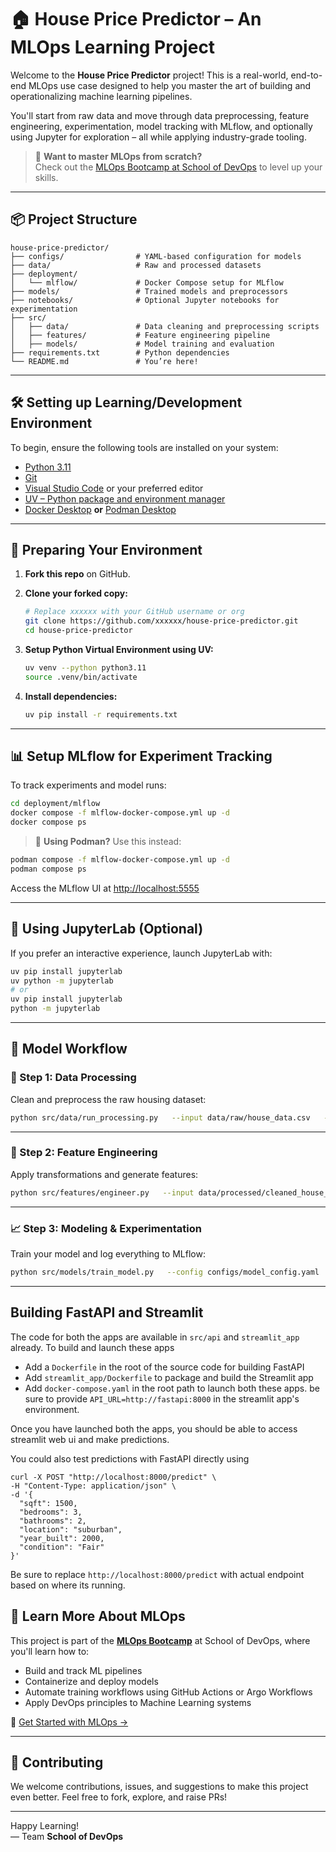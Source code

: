 # 🏠 House Price Predictor – An MLOps Learning Project

Welcome to the **House Price Predictor** project! This is a real-world, end-to-end MLOps use case designed to help you master the art of building and operationalizing machine learning pipelines.

You'll start from raw data and move through data preprocessing, feature engineering, experimentation, model tracking with MLflow, and optionally using Jupyter for exploration – all while applying industry-grade tooling.

> 🚀 **Want to master MLOps from scratch?**  
Check out the [MLOps Bootcamp at School of DevOps](https://schoolofdevops.com) to level up your skills.

---

## 📦 Project Structure

```
house-price-predictor/
├── configs/                # YAML-based configuration for models
├── data/                   # Raw and processed datasets
├── deployment/
│   └── mlflow/             # Docker Compose setup for MLflow
├── models/                 # Trained models and preprocessors
├── notebooks/              # Optional Jupyter notebooks for experimentation
├── src/
│   ├── data/               # Data cleaning and preprocessing scripts
│   ├── features/           # Feature engineering pipeline
│   ├── models/             # Model training and evaluation
├── requirements.txt        # Python dependencies
└── README.md               # You’re here!
```

---

## 🛠️ Setting up Learning/Development Environment

To begin, ensure the following tools are installed on your system:

- [Python 3.11](https://www.python.org/downloads/)
- [Git](https://git-scm.com/)
- [Visual Studio Code](https://code.visualstudio.com/) or your preferred editor
- [UV – Python package and environment manager](https://github.com/astral-sh/uv)
- [Docker Desktop](https://www.docker.com/products/docker-desktop/) **or** [Podman Desktop](https://podman-desktop.io/)

---

## 🚀 Preparing Your Environment

1. **Fork this repo** on GitHub.

2. **Clone your forked copy:**

   ```bash
   # Replace xxxxxx with your GitHub username or org
   git clone https://github.com/xxxxxx/house-price-predictor.git
   cd house-price-predictor
   ```

3. **Setup Python Virtual Environment using UV:**

   ```bash
   uv venv --python python3.11
   source .venv/bin/activate
   ```

4. **Install dependencies:**

   ```bash
   uv pip install -r requirements.txt
   ```

---

## 📊 Setup MLflow for Experiment Tracking

To track experiments and model runs:

```bash
cd deployment/mlflow
docker compose -f mlflow-docker-compose.yml up -d
docker compose ps
```

> 🐧 **Using Podman?** Use this instead:

```bash
podman compose -f mlflow-docker-compose.yml up -d
podman compose ps
```

Access the MLflow UI at [http://localhost:5555](http://localhost:5555)

---

## 📒 Using JupyterLab (Optional)

If you prefer an interactive experience, launch JupyterLab with:

```bash
uv pip install jupyterlab
uv python -m jupyterlab
# or
uv pip install jupyterlab
python -m jupyterlab
```

---

## 🔁 Model Workflow

### 🧹 Step 1: Data Processing

Clean and preprocess the raw housing dataset:

```bash
python src/data/run_processing.py   --input data/raw/house_data.csv   --output data/processed/cleaned_house_data.csv
```

---

### 🧠 Step 2: Feature Engineering

Apply transformations and generate features:

```bash
python src/features/engineer.py   --input data/processed/cleaned_house_data.csv   --output data/processed/featured_house_data.csv   --preprocessor models/trained/preprocessor.pkl
```

---

### 📈 Step 3: Modeling & Experimentation

Train your model and log everything to MLflow:

```bash
python src/models/train_model.py   --config configs/model_config.yaml   --data data/processed/featured_house_data.csv   --models-dir models   --mlflow-tracking-uri http://localhost:5555
```

---


## Building FastAPI and Streamlit 

The code for both the apps are available in `src/api` and `streamlit_app` already. To build and launch these apps 

  * Add a  `Dockerfile` in the root of the source code for building FastAPI  
  * Add `streamlit_app/Dockerfile` to package and build the Streamlit app  
  * Add `docker-compose.yaml` in the root path to launch both these apps. be sure to provide `API_URL=http://fastapi:8000` in the streamlit app's environment. 


Once you have launched both the apps, you should be able to access streamlit web ui and make predictions. 

You could also test predictions with FastAPI directly using 

```
curl -X POST "http://localhost:8000/predict" \
-H "Content-Type: application/json" \
-d '{
  "sqft": 1500,
  "bedrooms": 3,
  "bathrooms": 2,
  "location": "suburban",
  "year_built": 2000,
  "condition": "Fair"
}'

```

Be sure to replace `http://localhost:8000/predict` with actual endpoint based on where its running. 


## 🧠 Learn More About MLOps

This project is part of the [**MLOps Bootcamp**](https://schoolofdevops.com) at School of DevOps, where you'll learn how to:

- Build and track ML pipelines
- Containerize and deploy models
- Automate training workflows using GitHub Actions or Argo Workflows
- Apply DevOps principles to Machine Learning systems

🔗 [Get Started with MLOps →](https://schoolofdevops.com)

---

## 🤝 Contributing

We welcome contributions, issues, and suggestions to make this project even better. Feel free to fork, explore, and raise PRs!

---

Happy Learning!  
— Team **School of DevOps**

